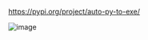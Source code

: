 https://pypi.org/project/auto-py-to-exe/

![image](https://github.com/user-attachments/assets/9efb7261-11ef-4c60-8016-8402830bd68c)
